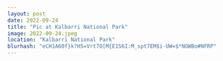 ```yaml
---
layout: post
date: 2022-09-24
title: "Pic at Kalbarri National Park"
image: 2022-09-24.jpeg
location: "Kalbarri National Park"
blurhash: "eCH1A60f}k?H5=Vrt7O[M{E1S6I:M_spt7EM$i-UW=$*NGWBo#NFRP"
---
```



